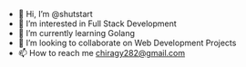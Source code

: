 - 👋 Hi, I’m @shutstart
- 👀 I’m interested in Full Stack Development
- 🌱 I’m currently learning Golang
- 💞️ I’m looking to collaborate on Web Development Projects
- 📫 How to reach me chiragy282@gmail.com

<!---
shutstart/shutstart is a ✨ special ✨ repository because its `README.md` (this file) appears on your GitHub profile.
You can click the Preview link to take a look at your changes.
--->
